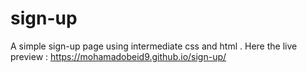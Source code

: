 # sign-up
A simple sign-up page using intermediate css and html .
Here the live preview : https://mohamadobeid9.github.io/sign-up/
